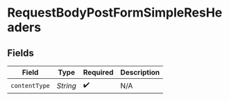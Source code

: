 # RequestBodyPostFormSimpleResHeaders


## Fields

| Field              | Type               | Required           | Description        |
| ------------------ | ------------------ | ------------------ | ------------------ |
| `contentType`      | *String*           | :heavy_check_mark: | N/A                |